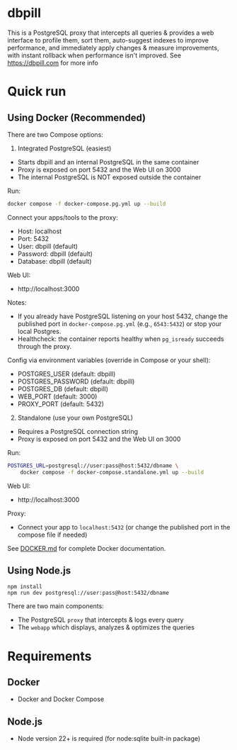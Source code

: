 # dbpill

This is a PostgreSQL proxy that intercepts all queries & provides a web interface to profile them, sort them, auto-suggest indexes to improve performance, and immediately apply changes & measure improvements, with instant rollback when performance isn't improved. See https://dbpill.com for more info

# Quick run

## Using Docker (Recommended)

There are two Compose options:

1) Integrated PostgreSQL (easiest)
- Starts dbpill and an internal PostgreSQL in the same container
- Proxy is exposed on port 5432 and the Web UI on 3000
- The internal PostgreSQL is NOT exposed outside the container

Run:
```bash
docker compose -f docker-compose.pg.yml up --build
```

Connect your apps/tools to the proxy:
- Host: localhost
- Port: 5432
- User: dbpill (default)
- Password: dbpill (default)
- Database: dbpill (default)

Web UI:
- http://localhost:3000

Notes:
- If you already have PostgreSQL listening on your host 5432, change the published port in `docker-compose.pg.yml` (e.g., `6543:5432`) or stop your local Postgres.
- Healthcheck: the container reports healthy when `pg_isready` succeeds through the proxy.

Config via environment variables (override in Compose or your shell):
- POSTGRES_USER (default: dbpill)
- POSTGRES_PASSWORD (default: dbpill)
- POSTGRES_DB (default: dbpill)
- WEB_PORT (default: 3000)
- PROXY_PORT (default: 5432)

2) Standalone (use your own PostgreSQL)
- Requires a PostgreSQL connection string
- Proxy is exposed on port 5432 and the Web UI on 3000

Run:
```bash
POSTGRES_URL=postgresql://user:pass@host:5432/dbname \
	docker compose -f docker-compose.standalone.yml up --build
```

Web UI:
- http://localhost:3000

Proxy:
- Connect your app to `localhost:5432` (or change the published port in the compose file if needed)

See [DOCKER.md](DOCKER.md) for complete Docker documentation.

## Using Node.js

```
npm install
npm run dev postgresql://user:pass@host:5432/dbname
```

There are two main components:

* The PostgreSQL `proxy` that intercepts & logs every query
* The `webapp` which displays, analyzes & optimizes the queries

# Requirements

## Docker
- Docker and Docker Compose

## Node.js
- Node version 22+ is required (for node:sqlite built-in package)

